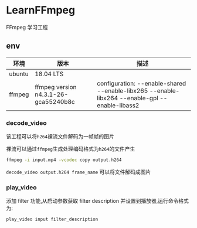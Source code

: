 # LearnFFmpeg

FFmpeg 学习工程 

## env

| 环境   | 版本               | 描述          |
| -------- | ------------------ | ------ |
| ubuntu    | 18.04 LTS   |   |
| ffmpeg    | ffmpeg version n4.3.1-26-gca55240b8c | configuration: --enable-shared --enable-libx265 --enable-libx264 --enable-gpl --enable-libass2  |

### decode_video

该工程可以将`h264`裸流文件解码为一帧帧的图片

裸流可以通过`ffmpeg`生成处理编码格式为`h264`的文件产生
```bash
ffmpeg -i input.mp4 -vcodec copy output.h264
```
`decode_video output.h264 frame_name` 可以将文件解码成图片

### play_video

添加 filter 功能,从启动参数获取 filter description 并设置到播放器,运行命令格式为:

```bash
play_video input filter_description
```